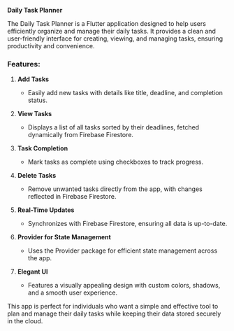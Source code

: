 **Daily Task Planner**  

The Daily Task Planner is a Flutter application designed to help users efficiently organize and manage their daily tasks. It provides a clean and user-friendly interface for creating, viewing, and managing tasks, ensuring productivity and convenience.  

### Features:  
1. **Add Tasks**  
   - Easily add new tasks with details like title, deadline, and completion status.  

2. **View Tasks**  
   - Displays a list of all tasks sorted by their deadlines, fetched dynamically from Firebase Firestore.  

3. **Task Completion**  
   - Mark tasks as complete using checkboxes to track progress.  

4. **Delete Tasks**  
   - Remove unwanted tasks directly from the app, with changes reflected in Firebase Firestore.  

5. **Real-Time Updates**  
   - Synchronizes with Firebase Firestore, ensuring all data is up-to-date.  

6. **Provider for State Management**  
   - Uses the Provider package for efficient state management across the app.  

7. **Elegant UI**  
   - Features a visually appealing design with custom colors, shadows, and a smooth user experience.  

This app is perfect for individuals who want a simple and effective tool to plan and manage their daily tasks while keeping their data stored securely in the cloud.
